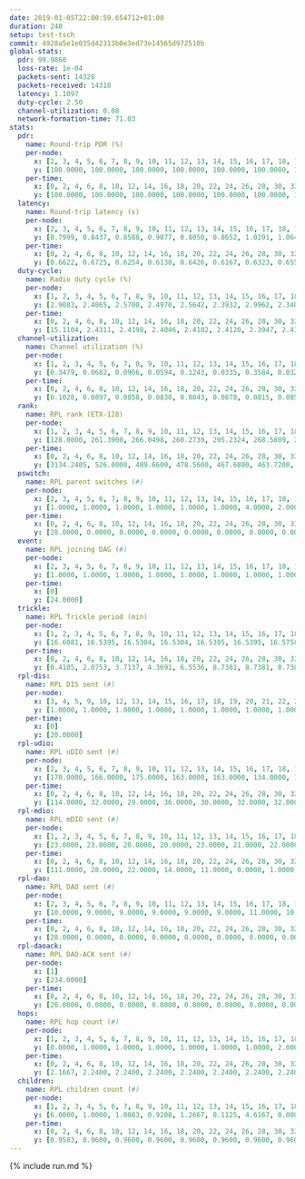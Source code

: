 ```yaml
---
date: 2019-01-05T22:00:59.654712+01:00
duration: 240
setup: test-tsch
commit: 4928a5e1e035d42313b0e3ed73e14565d972510b
global-stats:
  pdr: 99.9860
  loss-rate: 1e-04
  packets-sent: 14320
  packets-received: 14318
  latency: 1.1097
  duty-cycle: 2.50
  channel-utilization: 0.08
  network-formation-time: 71.03
stats:
  pdr:
    name: Round-trip PDR (%)
    per-node:
      x: [2, 3, 4, 5, 6, 7, 8, 9, 10, 11, 12, 13, 14, 15, 16, 17, 18, 19, 20, 21, 22, 23, 24, 25]
      y: [100.0000, 100.0000, 100.0000, 100.0000, 100.0000, 100.0000, 100.0000, 100.0000, 100.0000, 100.0000, 99.8311, 100.0000, 100.0000, 100.0000, 100.0000, 100.0000, 100.0000, 99.8258, 100.0000, 100.0000, 100.0000, 100.0000, 100.0000, 100.0000]
    per-time:
      x: [0, 2, 4, 6, 8, 10, 12, 14, 16, 18, 20, 22, 24, 26, 28, 30, 32, 34, 36, 38, 40, 42, 44, 46, 48, 50, 52, 54, 56, 58, 60, 62, 64, 66, 68, 70, 72, 74, 76, 78, 80, 82, 84, 86, 88, 90, 92, 94, 96, 98, 100, 102, 104, 106, 108, 110, 112, 114, 116, 118, 120, 122, 124, 126, 128, 130, 132, 134, 136, 138, 140, 142, 144, 146, 148, 150, 152, 154, 156, 158, 160, 162, 164, 166, 168, 170, 172, 174, 176, 178, 180, 182, 184, 186, 188, 190, 192, 194, 196, 198, 200, 202, 204, 206, 208, 210, 212, 214, 216, 218, 220, 222, 224, 226, 228, 230, 232, 234, 236, 238]
      y: [100.0000, 100.0000, 100.0000, 100.0000, 100.0000, 100.0000, 100.0000, 100.0000, 100.0000, 100.0000, 100.0000, 100.0000, 100.0000, 100.0000, 100.0000, 100.0000, 100.0000, 100.0000, 100.0000, 100.0000, 100.0000, 100.0000, 100.0000, 100.0000, 100.0000, 100.0000, 100.0000, 100.0000, 100.0000, 100.0000, 100.0000, 100.0000, 100.0000, 100.0000, 100.0000, 100.0000, 100.0000, 100.0000, 100.0000, 100.0000, 100.0000, 100.0000, 100.0000, 100.0000, 100.0000, 100.0000, 100.0000, 100.0000, 100.0000, 100.0000, 100.0000, 100.0000, 100.0000, 100.0000, 100.0000, 100.0000, 100.0000, 100.0000, 100.0000, 100.0000, 100.0000, 100.0000, 100.0000, 100.0000, 100.0000, 100.0000, 100.0000, 100.0000, 100.0000, 100.0000, 100.0000, 100.0000, 100.0000, 100.0000, 100.0000, 100.0000, 100.0000, 100.0000, 99.1667, 100.0000, 100.0000, 100.0000, 100.0000, 100.0000, 100.0000, 100.0000, 100.0000, 100.0000, 100.0000, 100.0000, 100.0000, 100.0000, 100.0000, 100.0000, 100.0000, 100.0000, 100.0000, 100.0000, 100.0000, 100.0000, 100.0000, 100.0000, 100.0000, 100.0000, 99.1667, 100.0000, 100.0000, 100.0000, 100.0000, 100.0000, 100.0000, 100.0000, 100.0000, 100.0000, 100.0000, 100.0000, 100.0000, 100.0000, 100.0000, 100.0000]
  latency:
    name: Round-trip latency (s)
    per-node:
      x: [2, 3, 4, 5, 6, 7, 8, 9, 10, 11, 12, 13, 14, 15, 16, 17, 18, 19, 20, 21, 22, 23, 24, 25]
      y: [0.7999, 0.8437, 0.8588, 0.9077, 0.8050, 0.8652, 1.0291, 1.0647, 1.0137, 1.2222, 0.9869, 1.1290, 1.1622, 1.3015, 1.0601, 0.9981, 1.2172, 1.2571, 1.2143, 1.4042, 1.3731, 1.3498, 1.3894, 1.3898]
    per-time:
      x: [0, 2, 4, 6, 8, 10, 12, 14, 16, 18, 20, 22, 24, 26, 28, 30, 32, 34, 36, 38, 40, 42, 44, 46, 48, 50, 52, 54, 56, 58, 60, 62, 64, 66, 68, 70, 72, 74, 76, 78, 80, 82, 84, 86, 88, 90, 92, 94, 96, 98, 100, 102, 104, 106, 108, 110, 112, 114, 116, 118, 120, 122, 124, 126, 128, 130, 132, 134, 136, 138, 140, 142, 144, 146, 148, 150, 152, 154, 156, 158, 160, 162, 164, 166, 168, 170, 172, 174, 176, 178, 180, 182, 184, 186, 188, 190, 192, 194, 196, 198, 200, 202, 204, 206, 208, 210, 212, 214, 216, 218, 220, 222, 224, 226, 228, 230, 232, 234, 236, 238]
      y: [0.6622, 0.6725, 0.6254, 0.6138, 0.6426, 0.6167, 0.6323, 0.6550, 0.6242, 0.6047, 0.6123, 0.6139, 0.5820, 0.6201, 0.5887, 0.6018, 0.6143, 0.6201, 0.5577, 0.5844, 0.6340, 0.5845, 0.6453, 0.6250, 0.6248, 0.5935, 0.6116, 0.5719, 0.6135, 0.6568, 0.6773, 0.5859, 0.5976, 0.5883, 0.6035, 0.6551, 0.6747, 0.6904, 0.6933, 0.6091, 0.5801, 0.6771, 0.6956, 0.6662, 0.6988, 0.6758, 0.6205, 0.7274, 0.8240, 0.7519, 0.6549, 0.6916, 0.6899, 1.0034, 1.5211, 1.3865, 1.1928, 0.9173, 0.9157, 1.0694, 1.5591, 1.5464, 1.4822, 1.3813, 1.1288, 1.0960, 1.5502, 1.5376, 1.5313, 1.5094, 1.4929, 1.3678, 1.5045, 1.5499, 1.5319, 1.5314, 1.5328, 1.5149, 1.5663, 1.5554, 1.5273, 1.5343, 1.5689, 1.5440, 1.5119, 1.5573, 1.5771, 1.5364, 1.5434, 1.5445, 1.5619, 1.5385, 1.5357, 1.5353, 1.5376, 1.5845, 1.5954, 1.5502, 1.5049, 1.5672, 1.6106, 1.5400, 1.5828, 1.5384, 1.6042, 1.5512, 1.5860, 1.5664, 1.5285, 1.5808, 1.5360, 1.5567, 1.5444, 1.5170, 1.5311, 1.5707, 1.5040, 1.5495, 1.6224, 1.6418]
  duty-cycle:
    name: Radio duty cycle (%)
    per-node:
      x: [1, 2, 3, 4, 5, 6, 7, 8, 9, 10, 11, 12, 13, 14, 15, 16, 17, 18, 19, 20, 21, 22, 23, 24, 25]
      y: [2.9083, 2.4065, 2.5700, 2.4970, 2.5642, 2.3932, 2.9962, 2.3400, 2.3845, 2.3634, 2.3391, 2.4263, 2.5683, 2.4196, 2.4341, 2.5202, 2.6865, 2.5713, 2.4316, 2.4719, 2.4746, 2.4375, 2.4289, 2.5249, 2.4346]
    per-time:
      x: [0, 2, 4, 6, 8, 10, 12, 14, 16, 18, 20, 22, 24, 26, 28, 30, 32, 34, 36, 38, 40, 42, 44, 46, 48, 50, 52, 54, 56, 58, 60, 62, 64, 66, 68, 70, 72, 74, 76, 78, 80, 82, 84, 86, 88, 90, 92, 94, 96, 98, 100, 102, 104, 106, 108, 110, 112, 114, 116, 118, 120, 122, 124, 126, 128, 130, 132, 134, 136, 138, 140, 142, 144, 146, 148, 150, 152, 154, 156, 158, 160, 162, 164, 166, 168, 170, 172, 174, 176, 178, 180, 182, 184, 186, 188, 190, 192, 194, 196, 198, 200, 202, 204, 206, 208, 210, 212, 214, 216, 218, 220, 222, 224, 226, 228, 230, 232, 234, 236, 238]
      y: [15.1104, 2.4311, 2.4198, 2.4046, 2.4102, 2.4120, 2.3947, 2.4134, 2.4192, 2.3960, 2.4063, 2.3952, 2.3950, 2.3915, 2.4386, 2.3971, 2.4045, 2.3949, 2.3951, 2.3888, 2.3984, 2.3923, 2.4014, 2.4149, 2.4034, 2.3920, 2.3966, 2.3929, 2.4044, 2.4087, 2.3892, 2.3976, 2.3955, 2.3954, 2.3890, 2.3959, 2.3931, 2.3877, 2.4088, 2.3940, 2.3871, 2.4101, 2.3912, 2.4258, 2.3930, 2.3958, 2.3803, 2.3863, 2.4012, 2.4097, 2.3862, 2.3938, 2.3820, 2.3989, 2.3925, 2.3775, 2.4004, 2.4044, 2.4176, 2.3943, 2.4096, 2.3870, 2.3944, 2.3775, 2.3895, 2.3885, 2.3909, 2.3964, 2.3999, 2.4014, 2.3831, 2.4033, 2.3939, 2.3832, 2.3979, 2.3971, 2.4070, 2.3929, 2.3915, 2.4121, 2.3884, 2.3889, 2.4065, 2.3811, 2.4033, 2.4026, 2.4096, 2.3975, 2.3888, 2.4016, 2.3884, 2.3906, 2.3955, 2.3819, 2.4039, 2.4031, 2.3921, 2.3961, 2.3990, 2.3899, 2.4073, 2.4019, 2.3866, 2.3975, 2.3858, 2.4125, 2.3906, 2.3894, 2.3966, 2.4064, 2.4178, 2.3821, 2.4004, 2.3887, 2.4126, 2.3900, 2.3950, 2.3778, 2.3938, 2.4106]
  channel-utilization:
    name: Channel utilization (%)
    per-node:
      x: [1, 2, 3, 4, 5, 6, 7, 8, 9, 10, 11, 12, 13, 14, 15, 16, 17, 18, 19, 20, 21, 22, 23, 24, 25]
      y: [0.3479, 0.0682, 0.0966, 0.0594, 0.1243, 0.0335, 0.3584, 0.0326, 0.0338, 0.0362, 0.0324, 0.0407, 0.1178, 0.0370, 0.0321, 0.0859, 0.1654, 0.1130, 0.0336, 0.0440, 0.0369, 0.0322, 0.0330, 0.0303, 0.0299]
    per-time:
      x: [0, 2, 4, 6, 8, 10, 12, 14, 16, 18, 20, 22, 24, 26, 28, 30, 32, 34, 36, 38, 40, 42, 44, 46, 48, 50, 52, 54, 56, 58, 60, 62, 64, 66, 68, 70, 72, 74, 76, 78, 80, 82, 84, 86, 88, 90, 92, 94, 96, 98, 100, 102, 104, 106, 108, 110, 112, 114, 116, 118, 120, 122, 124, 126, 128, 130, 132, 134, 136, 138, 140, 142, 144, 146, 148, 150, 152, 154, 156, 158, 160, 162, 164, 166, 168, 170, 172, 174, 176, 178, 180, 182, 184, 186, 188, 190, 192, 194, 196, 198, 200, 202, 204, 206, 208, 210, 212, 214, 216, 218, 220, 222, 224, 226, 228, 230, 232, 234, 236, 238]
      y: [0.1028, 0.0897, 0.0858, 0.0830, 0.0843, 0.0878, 0.0815, 0.0850, 0.0892, 0.0814, 0.0857, 0.0818, 0.0806, 0.0789, 0.0982, 0.0808, 0.0840, 0.0790, 0.0818, 0.0782, 0.0838, 0.0800, 0.0810, 0.0888, 0.0844, 0.0791, 0.0811, 0.0800, 0.0853, 0.0887, 0.0785, 0.0815, 0.0803, 0.0803, 0.0786, 0.0814, 0.0813, 0.0795, 0.0879, 0.0800, 0.0770, 0.0864, 0.0790, 0.0938, 0.0817, 0.0800, 0.0757, 0.0769, 0.0827, 0.0862, 0.0764, 0.0802, 0.0757, 0.0837, 0.0806, 0.0750, 0.0848, 0.0862, 0.0897, 0.0802, 0.0869, 0.0787, 0.0823, 0.0750, 0.0795, 0.0796, 0.0785, 0.0808, 0.0814, 0.0826, 0.0758, 0.0843, 0.0805, 0.0769, 0.0823, 0.0821, 0.0827, 0.0776, 0.0785, 0.0890, 0.0784, 0.0785, 0.0868, 0.0753, 0.0833, 0.0833, 0.0864, 0.0824, 0.0803, 0.0840, 0.0792, 0.0809, 0.0833, 0.0768, 0.0841, 0.0850, 0.0822, 0.0839, 0.0832, 0.0807, 0.0878, 0.0840, 0.0777, 0.0815, 0.0758, 0.0907, 0.0798, 0.0779, 0.0825, 0.0857, 0.0905, 0.0748, 0.0809, 0.0779, 0.0896, 0.0790, 0.0801, 0.0740, 0.0811, 0.0865]
  rank:
    name: RPL rank (ETX-128)
    per-node:
      x: [1, 2, 3, 4, 5, 6, 7, 8, 9, 10, 11, 12, 13, 14, 15, 16, 17, 18, 19, 20, 21, 22, 23, 24, 25]
      y: [128.0000, 261.3900, 266.0498, 260.2739, 295.2324, 268.5809, 280.9502, 688.0082, 436.2645, 410.3223, 433.5638, 400.4380, 433.2008, 480.7220, 534.5444, 433.3942, 433.4362, 543.7976, 552.8130, 562.8415, 893.2245, 559.4938, 672.0992, 937.9917, 668.8852]
    per-time:
      x: [0, 2, 4, 6, 8, 10, 12, 14, 16, 18, 20, 22, 24, 26, 28, 30, 32, 34, 36, 38, 40, 42, 44, 46, 48, 50, 52, 54, 56, 58, 60, 62, 64, 66, 68, 70, 72, 74, 76, 78, 80, 82, 84, 86, 88, 90, 92, 94, 96, 98, 100, 102, 104, 106, 108, 110, 112, 114, 116, 118, 120, 122, 124, 126, 128, 130, 132, 134, 136, 138, 140, 142, 144, 146, 148, 150, 152, 154, 156, 158, 160, 162, 164, 166, 168, 170, 172, 174, 176, 178, 180, 182, 184, 186, 188, 190, 192, 194, 196, 198, 200, 202, 204, 206, 208, 210, 212, 214, 216, 218, 220, 222, 224, 226, 228, 230, 232, 234, 236, 238]
      y: [3134.2405, 526.0000, 489.6600, 478.5600, 467.6800, 463.7200, 465.3200, 467.5000, 464.3600, 460.9608, 456.4200, 455.5800, 459.1373, 453.0980, 456.8400, 450.4400, 447.5400, 440.8400, 437.8000, 437.3725, 439.6600, 437.7200, 432.6000, 427.0200, 427.5098, 430.4600, 430.5600, 431.4400, 430.6600, 434.3200, 431.1800, 432.7200, 432.3200, 435.8400, 436.4000, 438.6800, 437.2200, 438.3333, 442.2800, 438.5400, 438.4200, 435.8200, 438.8000, 438.6600, 438.4000, 437.6000, 435.5800, 437.6200, 437.8400, 440.7600, 441.1200, 439.9800, 442.1176, 438.1765, 436.9412, 435.1400, 441.9412, 437.9000, 440.7451, 437.9000, 438.3922, 434.3000, 434.0400, 432.4000, 436.2500, 431.3200, 432.0200, 433.0200, 434.8235, 435.8400, 438.4000, 439.4200, 437.6000, 434.8235, 439.6667, 438.5490, 434.2200, 435.9600, 437.2200, 449.7925, 449.0000, 449.4800, 447.7400, 446.0800, 440.6923, 435.6600, 440.5400, 437.8200, 434.9412, 435.5600, 433.5882, 430.3200, 427.3585, 421.7600, 429.5000, 428.1200, 429.4706, 430.0600, 429.9808, 425.4000, 429.9804, 426.2200, 423.5400, 423.8800, 426.3600, 438.6800, 433.4118, 433.9200, 433.2549, 433.9231, 434.8077, 427.1000, 427.7800, 426.4000, 435.2941, 431.2115, 426.1400, 428.8400, 432.0600, 430.2000]
  pswitch:
    name: RPL parent switches (#)
    per-node:
      x: [2, 3, 4, 5, 6, 7, 8, 9, 10, 11, 12, 13, 14, 15, 16, 17, 18, 19, 20, 21, 22, 23, 24, 25]
      y: [1.0000, 1.0000, 1.0000, 1.0000, 1.0000, 1.0000, 4.0000, 2.0000, 2.0000, 3.0000, 2.0000, 4.0000, 1.0000, 8.0000, 1.0000, 3.0000, 7.0000, 6.0000, 6.0000, 5.0000, 1.0000, 2.0000, 2.0000, 4.0000]
    per-time:
      x: [0, 2, 4, 6, 8, 10, 12, 14, 16, 18, 20, 22, 24, 26, 28, 30, 32, 34, 36, 38, 40, 42, 44, 46, 48, 50, 52, 54, 56, 58, 60, 62, 64, 66, 68, 70, 72, 74, 76, 78, 80, 82, 84, 86, 88, 90, 92, 94, 96, 98, 100, 102, 104, 106, 108, 110, 112, 114, 116, 118, 120, 122, 124, 126, 128, 130, 132, 134, 136, 138, 140, 142, 144, 146, 148, 150, 152, 154, 156, 158, 160, 162, 164, 166, 168, 170, 172, 174, 176, 178, 180, 182, 184, 186, 188, 190, 192, 194, 196, 198, 200, 202, 204, 206, 208, 210, 212, 214, 216, 218, 220, 222, 224, 226, 228, 230]
      y: [28.0000, 0.0000, 0.0000, 0.0000, 0.0000, 0.0000, 0.0000, 0.0000, 0.0000, 1.0000, 0.0000, 0.0000, 1.0000, 1.0000, 0.0000, 0.0000, 0.0000, 0.0000, 0.0000, 1.0000, 0.0000, 0.0000, 0.0000, 0.0000, 1.0000, 0.0000, 0.0000, 0.0000, 0.0000, 0.0000, 0.0000, 0.0000, 0.0000, 0.0000, 0.0000, 0.0000, 0.0000, 1.0000, 0.0000, 0.0000, 0.0000, 0.0000, 0.0000, 0.0000, 0.0000, 0.0000, 0.0000, 0.0000, 0.0000, 0.0000, 0.0000, 0.0000, 1.0000, 1.0000, 1.0000, 0.0000, 1.0000, 0.0000, 1.0000, 0.0000, 1.0000, 0.0000, 0.0000, 0.0000, 2.0000, 0.0000, 0.0000, 0.0000, 1.0000, 0.0000, 0.0000, 0.0000, 0.0000, 1.0000, 1.0000, 1.0000, 0.0000, 0.0000, 0.0000, 3.0000, 0.0000, 0.0000, 0.0000, 0.0000, 2.0000, 0.0000, 0.0000, 0.0000, 1.0000, 0.0000, 1.0000, 0.0000, 3.0000, 0.0000, 0.0000, 0.0000, 1.0000, 0.0000, 2.0000, 0.0000, 1.0000, 0.0000, 0.0000, 0.0000, 0.0000, 0.0000, 1.0000, 0.0000, 1.0000, 2.0000, 2.0000, 0.0000, 0.0000, 0.0000, 1.0000, 2.0000]
  event:
    name: RPL joining DAG (#)
    per-node:
      x: [2, 3, 4, 5, 6, 7, 8, 9, 10, 11, 12, 13, 14, 15, 16, 17, 18, 19, 20, 21, 22, 23, 24, 25]
      y: [1.0000, 1.0000, 1.0000, 1.0000, 1.0000, 1.0000, 1.0000, 1.0000, 1.0000, 1.0000, 1.0000, 1.0000, 1.0000, 1.0000, 1.0000, 1.0000, 1.0000, 1.0000, 1.0000, 1.0000, 1.0000, 1.0000, 1.0000, 1.0000]
    per-time:
      x: [0]
      y: [24.0000]
  trickle:
    name: RPL Trickle period (min)
    per-node:
      x: [1, 2, 3, 4, 5, 6, 7, 8, 9, 10, 11, 12, 13, 14, 15, 16, 17, 18, 19, 20, 21, 22, 23, 24, 25]
      y: [16.6081, 16.5395, 16.5304, 16.5304, 16.5395, 16.5395, 16.5758, 16.4484, 16.5267, 16.5434, 16.5832, 16.4619, 16.5421, 16.5304, 16.5566, 16.5758, 16.5472, 16.4829, 16.5491, 16.4792, 16.5384, 16.5299, 16.5290, 16.5267, 16.5345]
    per-time:
      x: [0, 2, 4, 6, 8, 10, 12, 14, 16, 18, 20, 22, 24, 26, 28, 30, 32, 34, 36, 38, 40, 42, 44, 46, 48, 50, 52, 54, 56, 58, 60, 62, 64, 66, 68, 70, 72, 74, 76, 78, 80, 82, 84, 86, 88, 90, 92, 94, 96, 98, 100, 102, 104, 106, 108, 110, 112, 114, 116, 118, 120, 122, 124, 126, 128, 130, 132, 134, 136, 138, 140, 142, 144, 146, 148, 150, 152, 154, 156, 158, 160, 162, 164, 166, 168, 170, 172, 174, 176, 178, 180, 182, 184, 186, 188, 190, 192, 194, 196, 198, 200, 202, 204, 206, 208, 210, 212, 214, 216, 218, 220, 222, 224, 226, 228, 230, 232, 234, 236, 238]
      y: [0.4105, 2.0753, 3.7137, 4.3691, 6.5536, 8.7381, 8.7381, 8.7381, 9.4372, 17.4763, 17.4763, 17.4763, 17.4763, 17.4763, 17.4763, 17.4763, 17.4763, 17.4763, 17.4763, 17.4763, 17.4763, 17.4763, 17.4763, 17.4763, 17.4763, 17.4763, 17.4763, 17.4763, 17.4763, 17.4763, 17.4763, 17.4763, 17.4763, 17.4763, 17.4763, 17.4763, 17.4763, 17.4763, 17.4763, 17.4763, 17.4763, 17.4763, 17.4763, 17.4763, 17.4763, 17.4763, 17.4763, 17.4763, 17.4763, 17.4763, 17.4763, 17.4763, 17.4763, 17.4763, 17.4763, 17.4763, 17.4763, 17.4763, 17.4763, 17.4763, 17.4763, 17.4763, 17.4763, 17.4763, 17.4763, 17.4763, 17.4763, 17.4763, 17.4763, 17.4763, 17.4763, 17.4763, 17.4763, 17.4763, 17.4763, 17.4763, 17.4763, 17.4763, 17.4763, 17.4763, 17.4763, 17.4763, 17.4763, 17.4763, 17.4763, 17.4763, 17.4763, 17.4763, 17.4763, 17.4763, 17.4763, 17.4763, 17.4763, 17.4763, 17.4763, 17.4763, 17.4763, 17.4763, 17.4763, 17.4763, 17.4763, 17.4763, 17.4763, 17.4763, 17.4763, 17.4763, 17.4763, 17.4763, 17.4763, 17.4763, 17.4763, 17.4763, 17.4763, 17.4763, 17.4763, 17.4763, 17.4763, 17.4763, 17.4763, 17.4763]
  rpl-dis:
    name: RPL DIS sent (#)
    per-node:
      x: [3, 4, 5, 9, 10, 12, 13, 14, 15, 16, 17, 18, 19, 20, 21, 22, 23, 24, 25]
      y: [1.0000, 1.0000, 1.0000, 1.0000, 1.0000, 1.0000, 1.0000, 1.0000, 1.0000, 1.0000, 1.0000, 1.0000, 1.0000, 1.0000, 1.0000, 1.0000, 1.0000, 1.0000, 2.0000]
    per-time:
      x: [0]
      y: [20.0000]
  rpl-udio:
    name: RPL uDIO sent (#)
    per-node:
      x: [2, 3, 4, 5, 6, 7, 8, 9, 10, 11, 12, 13, 14, 15, 16, 17, 18, 19, 20, 21, 22, 23, 24, 25]
      y: [170.0000, 166.0000, 175.0000, 163.0000, 163.0000, 134.0000, 162.0000, 164.0000, 167.0000, 166.0000, 165.0000, 169.0000, 169.0000, 166.0000, 162.0000, 139.0000, 162.0000, 161.0000, 163.0000, 169.0000, 168.0000, 164.0000, 174.0000, 165.0000]
    per-time:
      x: [0, 2, 4, 6, 8, 10, 12, 14, 16, 18, 20, 22, 24, 26, 28, 30, 32, 34, 36, 38, 40, 42, 44, 46, 48, 50, 52, 54, 56, 58, 60, 62, 64, 66, 68, 70, 72, 74, 76, 78, 80, 82, 84, 86, 88, 90, 92, 94, 96, 98, 100, 102, 104, 106, 108, 110, 112, 114, 116, 118, 120, 122, 124, 126, 128, 130, 132, 134, 136, 138, 140, 142, 144, 146, 148, 150, 152, 154, 156, 158, 160, 162, 164, 166, 168, 170, 172, 174, 176, 178, 180, 182, 184, 186, 188, 190, 192, 194, 196, 198, 200, 202, 204, 206, 208, 210, 212, 214, 216, 218, 220, 222, 224, 226, 228, 230, 232, 234, 236, 238]
      y: [114.0000, 32.0000, 29.0000, 36.0000, 30.0000, 32.0000, 32.0000, 30.0000, 37.0000, 28.0000, 32.0000, 33.0000, 28.0000, 30.0000, 30.0000, 34.0000, 30.0000, 31.0000, 33.0000, 28.0000, 29.0000, 29.0000, 36.0000, 32.0000, 34.0000, 32.0000, 28.0000, 35.0000, 32.0000, 28.0000, 34.0000, 33.0000, 31.0000, 31.0000, 29.0000, 31.0000, 30.0000, 32.0000, 37.0000, 31.0000, 29.0000, 34.0000, 33.0000, 31.0000, 30.0000, 30.0000, 31.0000, 34.0000, 33.0000, 28.0000, 34.0000, 30.0000, 32.0000, 34.0000, 29.0000, 34.0000, 31.0000, 32.0000, 32.0000, 32.0000, 29.0000, 35.0000, 30.0000, 34.0000, 36.0000, 32.0000, 34.0000, 33.0000, 27.0000, 34.0000, 31.0000, 35.0000, 27.0000, 34.0000, 31.0000, 38.0000, 31.0000, 32.0000, 32.0000, 37.0000, 32.0000, 28.0000, 32.0000, 32.0000, 35.0000, 34.0000, 27.0000, 33.0000, 34.0000, 31.0000, 35.0000, 35.0000, 32.0000, 33.0000, 32.0000, 33.0000, 29.0000, 31.0000, 33.0000, 33.0000, 29.0000, 34.0000, 34.0000, 35.0000, 28.0000, 34.0000, 34.0000, 29.0000, 39.0000, 30.0000, 35.0000, 31.0000, 34.0000, 35.0000, 35.0000, 30.0000, 37.0000, 31.0000, 32.0000, 28.0000]
  rpl-mdio:
    name: RPL mDIO sent (#)
    per-node:
      x: [1, 2, 3, 4, 5, 6, 7, 8, 9, 10, 11, 12, 13, 14, 15, 16, 17, 18, 19, 20, 21, 22, 23, 24, 25]
      y: [23.0000, 23.0000, 20.0000, 20.0000, 23.0000, 21.0000, 22.0000, 20.0000, 21.0000, 20.0000, 20.0000, 20.0000, 21.0000, 20.0000, 21.0000, 20.0000, 20.0000, 21.0000, 20.0000, 20.0000, 20.0000, 21.0000, 20.0000, 21.0000, 20.0000]
    per-time:
      x: [0, 2, 4, 6, 8, 10, 12, 14, 16, 18, 20, 22, 24, 26, 28, 30, 32, 34, 36, 38, 40, 42, 44, 46, 48, 50, 52, 54, 56, 58, 60, 62, 64, 66, 68, 70, 72, 74, 76, 78, 80, 82, 84, 86, 88, 90, 92, 94, 96, 98, 100, 102, 104, 106, 108, 110, 112, 114, 116, 118, 120, 122, 124, 126, 128, 130, 132, 134, 136, 138, 140, 142, 144, 146, 148, 150, 152, 154, 156, 158, 160, 162, 164, 166, 168, 170, 172, 174, 176, 178, 180, 182, 184, 186, 188, 190, 192, 194, 196, 198, 200, 202, 204, 206, 208, 210, 212, 214, 216, 218, 220, 222, 224, 226, 228, 230, 232, 234, 236, 238]
      y: [111.0000, 28.0000, 22.0000, 14.0000, 11.0000, 0.0000, 1.0000, 11.0000, 13.0000, 0.0000, 0.0000, 0.0000, 0.0000, 4.0000, 6.0000, 6.0000, 5.0000, 4.0000, 0.0000, 0.0000, 0.0000, 0.0000, 7.0000, 6.0000, 7.0000, 0.0000, 5.0000, 0.0000, 0.0000, 0.0000, 1.0000, 7.0000, 8.0000, 4.0000, 5.0000, 0.0000, 0.0000, 0.0000, 0.0000, 5.0000, 4.0000, 7.0000, 6.0000, 3.0000, 0.0000, 0.0000, 0.0000, 0.0000, 9.0000, 7.0000, 5.0000, 4.0000, 0.0000, 0.0000, 0.0000, 0.0000, 0.0000, 4.0000, 5.0000, 8.0000, 7.0000, 1.0000, 0.0000, 0.0000, 0.0000, 2.0000, 2.0000, 6.0000, 5.0000, 9.0000, 1.0000, 0.0000, 0.0000, 0.0000, 0.0000, 5.0000, 12.0000, 6.0000, 2.0000, 0.0000, 0.0000, 0.0000, 0.0000, 4.0000, 6.0000, 6.0000, 5.0000, 4.0000, 0.0000, 0.0000, 0.0000, 0.0000, 1.0000, 3.0000, 8.0000, 11.0000, 2.0000, 0.0000, 0.0000, 0.0000, 2.0000, 6.0000, 5.0000, 6.0000, 5.0000, 1.0000, 0.0000, 0.0000, 0.0000, 3.0000, 4.0000, 4.0000, 10.0000, 4.0000, 0.0000, 0.0000, 0.0000, 0.0000, 2.0000, 5.0000]
  rpl-dao:
    name: RPL DAO sent (#)
    per-node:
      x: [2, 3, 4, 5, 6, 7, 8, 9, 10, 11, 12, 13, 14, 15, 16, 17, 18, 19, 20, 21, 22, 23, 24, 25]
      y: [10.0000, 9.0000, 9.0000, 9.0000, 9.0000, 9.0000, 11.0000, 10.0000, 9.0000, 9.0000, 10.0000, 11.0000, 10.0000, 11.0000, 9.0000, 9.0000, 13.0000, 12.0000, 11.0000, 12.0000, 9.0000, 10.0000, 9.0000, 10.0000]
    per-time:
      x: [0, 2, 4, 6, 8, 10, 12, 14, 16, 18, 20, 22, 24, 26, 28, 30, 32, 34, 36, 38, 40, 42, 44, 46, 48, 50, 52, 54, 56, 58, 60, 62, 64, 66, 68, 70, 72, 74, 76, 78, 80, 82, 84, 86, 88, 90, 92, 94, 96, 98, 100, 102, 104, 106, 108, 110, 112, 114, 116, 118, 120, 122, 124, 126, 128, 130, 132, 134, 136, 138, 140, 142, 144, 146, 148, 150, 152, 154, 156, 158, 160, 162, 164, 166, 168, 170, 172, 174, 176, 178, 180, 182, 184, 186, 188, 190, 192, 194, 196, 198, 200, 202, 204, 206, 208, 210, 212, 214, 216, 218, 220, 222, 224, 226, 228, 230]
      y: [28.0000, 0.0000, 0.0000, 0.0000, 0.0000, 0.0000, 0.0000, 0.0000, 0.0000, 1.0000, 0.0000, 0.0000, 1.0000, 1.0000, 23.0000, 0.0000, 0.0000, 0.0000, 0.0000, 1.0000, 0.0000, 0.0000, 0.0000, 1.0000, 1.0000, 0.0000, 1.0000, 0.0000, 16.0000, 4.0000, 0.0000, 0.0000, 0.0000, 1.0000, 0.0000, 0.0000, 0.0000, 1.0000, 3.0000, 0.0000, 0.0000, 1.0000, 8.0000, 12.0000, 0.0000, 0.0000, 0.0000, 0.0000, 1.0000, 0.0000, 0.0000, 0.0000, 4.0000, 1.0000, 1.0000, 1.0000, 3.0000, 12.0000, 3.0000, 0.0000, 1.0000, 0.0000, 1.0000, 0.0000, 2.0000, 0.0000, 2.0000, 1.0000, 1.0000, 0.0000, 0.0000, 12.0000, 4.0000, 1.0000, 2.0000, 1.0000, 1.0000, 0.0000, 0.0000, 4.0000, 1.0000, 1.0000, 0.0000, 0.0000, 2.0000, 6.0000, 7.0000, 0.0000, 2.0000, 1.0000, 1.0000, 1.0000, 3.0000, 2.0000, 2.0000, 1.0000, 1.0000, 0.0000, 2.0000, 5.0000, 8.0000, 0.0000, 0.0000, 0.0000, 0.0000, 2.0000, 2.0000, 0.0000, 5.0000, 2.0000, 4.0000, 0.0000, 0.0000, 3.0000, 10.0000, 3.0000]
  rpl-daoack:
    name: RPL DAO-ACK sent (#)
    per-node:
      x: [1]
      y: [234.0000]
    per-time:
      x: [0, 2, 4, 6, 8, 10, 12, 14, 16, 18, 20, 22, 24, 26, 28, 30, 32, 34, 36, 38, 40, 42, 44, 46, 48, 50, 52, 54, 56, 58, 60, 62, 64, 66, 68, 70, 72, 74, 76, 78, 80, 82, 84, 86, 88, 90, 92, 94, 96, 98, 100, 102, 104, 106, 108, 110, 112, 114, 116, 118, 120, 122, 124, 126, 128, 130, 132, 134, 136, 138, 140, 142, 144, 146, 148, 150, 152, 154, 156, 158, 160, 162, 164, 166, 168, 170, 172, 174, 176, 178, 180, 182, 184, 186, 188, 190, 192, 194, 196, 198, 200, 202, 204, 206, 208, 210, 212, 214, 216, 218, 220, 222, 224, 226, 228, 230]
      y: [26.0000, 0.0000, 0.0000, 0.0000, 0.0000, 0.0000, 0.0000, 0.0000, 0.0000, 1.0000, 0.0000, 0.0000, 2.0000, 0.0000, 21.0000, 0.0000, 0.0000, 0.0000, 0.0000, 1.0000, 0.0000, 0.0000, 0.0000, 1.0000, 1.0000, 0.0000, 1.0000, 0.0000, 16.0000, 4.0000, 0.0000, 0.0000, 0.0000, 1.0000, 0.0000, 0.0000, 0.0000, 1.0000, 3.0000, 0.0000, 1.0000, 0.0000, 9.0000, 10.0000, 0.0000, 0.0000, 0.0000, 0.0000, 1.0000, 0.0000, 0.0000, 0.0000, 4.0000, 1.0000, 1.0000, 1.0000, 3.0000, 12.0000, 3.0000, 0.0000, 1.0000, 0.0000, 1.0000, 0.0000, 2.0000, 0.0000, 2.0000, 1.0000, 1.0000, 0.0000, 0.0000, 12.0000, 4.0000, 1.0000, 2.0000, 1.0000, 1.0000, 0.0000, 0.0000, 4.0000, 1.0000, 1.0000, 0.0000, 0.0000, 2.0000, 6.0000, 7.0000, 0.0000, 2.0000, 1.0000, 1.0000, 1.0000, 3.0000, 2.0000, 2.0000, 1.0000, 1.0000, 0.0000, 2.0000, 5.0000, 8.0000, 0.0000, 0.0000, 0.0000, 0.0000, 2.0000, 2.0000, 0.0000, 5.0000, 3.0000, 3.0000, 0.0000, 0.0000, 3.0000, 9.0000, 3.0000]
  hops:
    name: RPL hop count (#)
    per-node:
      x: [1, 2, 3, 4, 5, 6, 7, 8, 9, 10, 11, 12, 13, 14, 15, 16, 17, 18, 19, 20, 21, 22, 23, 24, 25]
      y: [0.0000, 1.0000, 1.0000, 1.0000, 1.0000, 1.0000, 1.0000, 2.0000, 2.0792, 2.0000, 2.0000, 2.0000, 2.0000, 2.0000, 2.9333, 2.0000, 2.0625, 3.0000, 3.0000, 3.1000, 3.1297, 3.0000, 4.0000, 4.0000, 4.0000]
    per-time:
      x: [0, 2, 4, 6, 8, 10, 12, 14, 16, 18, 20, 22, 24, 26, 28, 30, 32, 34, 36, 38, 40, 42, 44, 46, 48, 50, 52, 54, 56, 58, 60, 62, 64, 66, 68, 70, 72, 74, 76, 78, 80, 82, 84, 86, 88, 90, 92, 94, 96, 98, 100, 102, 104, 106, 108, 110, 112, 114, 116, 118, 120, 122, 124, 126, 128, 130, 132, 134, 136, 138, 140, 142, 144, 146, 148, 150, 152, 154, 156, 158, 160, 162, 164, 166, 168, 170, 172, 174, 176, 178, 180, 182, 184, 186, 188, 190, 192, 194, 196, 198, 200, 202, 204, 206, 208, 210, 212, 214, 216, 218, 220, 222, 224, 226, 228, 230, 232, 234, 236, 238]
      y: [2.1667, 2.2400, 2.2400, 2.2400, 2.2400, 2.2400, 2.2400, 2.2400, 2.2400, 2.2000, 2.2000, 2.2000, 2.1600, 2.1600, 2.1600, 2.1600, 2.1600, 2.1600, 2.1600, 2.1600, 2.1600, 2.1600, 2.1600, 2.1600, 2.1600, 2.1600, 2.1600, 2.1600, 2.1600, 2.1600, 2.1600, 2.1600, 2.1600, 2.1600, 2.1600, 2.1600, 2.1600, 2.1600, 2.1600, 2.1600, 2.1600, 2.1600, 2.1600, 2.1600, 2.1600, 2.1600, 2.1600, 2.1600, 2.1600, 2.1600, 2.1600, 2.1600, 2.1600, 2.1600, 2.1600, 2.1600, 2.1600, 2.1600, 2.1600, 2.1600, 2.1600, 2.1600, 2.1600, 2.1600, 2.1600, 2.1600, 2.1600, 2.1600, 2.1600, 2.1600, 2.1600, 2.1600, 2.1600, 2.1600, 2.1600, 2.1600, 2.1600, 2.1600, 2.1600, 2.1600, 2.1600, 2.1600, 2.1600, 2.1600, 2.2400, 2.2400, 2.2400, 2.2200, 2.2000, 2.2000, 2.2000, 2.1600, 2.1600, 2.1600, 2.1600, 2.1800, 2.2000, 2.2000, 2.2000, 2.2000, 2.1600, 2.1600, 2.1600, 2.1600, 2.1600, 2.1600, 2.1600, 2.1600, 2.1600, 2.1600, 2.1600, 2.1600, 2.1600, 2.1600, 2.1600, 2.1600, 2.1600, 2.1600, 2.1600, 2.1600]
  children:
    name: RPL children count (#)
    per-node:
      x: [1, 2, 3, 4, 5, 6, 7, 8, 9, 10, 11, 12, 13, 14, 15, 16, 17, 18, 19, 20, 21, 22, 23, 24, 25]
      y: [6.0000, 1.0000, 1.0083, 0.9208, 1.2667, 0.1125, 4.6167, 0.0000, 0.0000, 0.0792, 0.0000, 0.3042, 1.3542, 0.0000, 0.0000, 1.7125, 2.4542, 2.7875, 0.0458, 0.3250, 0.0000, 0.0000, 0.0000, 0.0000, 0.0000]
    per-time:
      x: [0, 2, 4, 6, 8, 10, 12, 14, 16, 18, 20, 22, 24, 26, 28, 30, 32, 34, 36, 38, 40, 42, 44, 46, 48, 50, 52, 54, 56, 58, 60, 62, 64, 66, 68, 70, 72, 74, 76, 78, 80, 82, 84, 86, 88, 90, 92, 94, 96, 98, 100, 102, 104, 106, 108, 110, 112, 114, 116, 118, 120, 122, 124, 126, 128, 130, 132, 134, 136, 138, 140, 142, 144, 146, 148, 150, 152, 154, 156, 158, 160, 162, 164, 166, 168, 170, 172, 174, 176, 178, 180, 182, 184, 186, 188, 190, 192, 194, 196, 198, 200, 202, 204, 206, 208, 210, 212, 214, 216, 218, 220, 222, 224, 226, 228, 230, 232, 234, 236, 238]
      y: [0.9583, 0.9600, 0.9600, 0.9600, 0.9600, 0.9600, 0.9600, 0.9600, 0.9600, 0.9600, 0.9600, 0.9600, 0.9600, 0.9600, 0.9600, 0.9600, 0.9600, 0.9600, 0.9600, 0.9600, 0.9600, 0.9600, 0.9600, 0.9600, 0.9600, 0.9600, 0.9600, 0.9600, 0.9600, 0.9600, 0.9600, 0.9600, 0.9600, 0.9600, 0.9600, 0.9600, 0.9600, 0.9600, 0.9600, 0.9600, 0.9600, 0.9600, 0.9600, 0.9600, 0.9600, 0.9600, 0.9600, 0.9600, 0.9600, 0.9600, 0.9600, 0.9600, 0.9600, 0.9600, 0.9600, 0.9600, 0.9600, 0.9600, 0.9600, 0.9600, 0.9600, 0.9600, 0.9600, 0.9600, 0.9600, 0.9600, 0.9600, 0.9600, 0.9600, 0.9600, 0.9600, 0.9600, 0.9600, 0.9600, 0.9600, 0.9600, 0.9600, 0.9600, 0.9600, 0.9600, 0.9600, 0.9600, 0.9600, 0.9600, 0.9600, 0.9600, 0.9600, 0.9600, 0.9600, 0.9600, 0.9600, 0.9600, 0.9600, 0.9600, 0.9600, 0.9600, 0.9600, 0.9600, 0.9600, 0.9600, 0.9600, 0.9600, 0.9600, 0.9600, 0.9600, 0.9600, 0.9600, 0.9600, 0.9600, 0.9600, 0.9600, 0.9600, 0.9600, 0.9600, 0.9600, 0.9600, 0.9600, 0.9600, 0.9600, 0.9600]
---
```


{% include run.md %}
